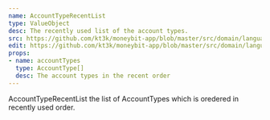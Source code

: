 ```yaml
---
name: AccountTypeRecentList
type: ValueObject
desc: The recently used list of the account types.
src: https://github.com/kt3k/moneybit-app/blob/master/src/domain/language.js
edit: https://github.com/kt3k/moneybit-app/blob/master/src/domain/language.md
props:
- name: accountTypes
  type: AccountType[]
  desc: The account types in the recent order
---
```


AccountTypeRecentList the list of AccountTypes which is oredered in recently used order.
